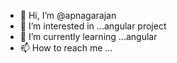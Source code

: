- 👋 Hi, I’m @apnagarajan
- 👀 I’m interested in ...angular project
- 🌱 I’m currently learning ...angular
- 📫 How to reach me ...

<!---
apnagarajan/apnagarajan is a ✨ special ✨ repository because its `README.md` (this file) appears on your GitHub profile.
You can click the Preview link to take a look at your changes.
--->
